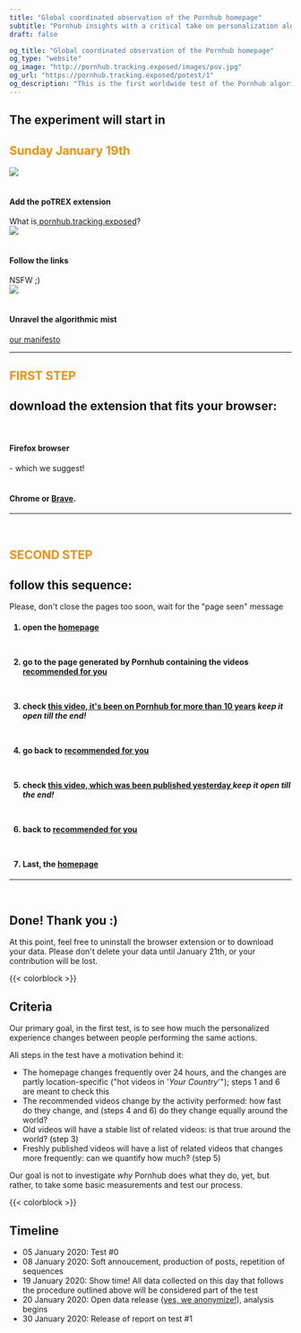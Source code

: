 ```yaml
---
title: "Global coordinated observation of the Pornhub homepage"
subtitle: "Pornhub insights with a critical take on personalization algorithm"
draft: false

og_title: "Global coordinated observation of the Pornhub homepage"
og_type: "website"
og_image: "http://pornhub.tracking.exposed/images/pov.jpg"
og_url: "https://pornhub.tracking.exposed/potest/1"
og_description: "This is the first worldwide test of the Pornhub algorithm; on Sunday January 19th, with a browser extension, we'll see how PH personalizes the customer experience"
---
```


<div class="container col-9 justify-content-center">
  <h2 style="text-align:left;">The experiment will start in</h2>
  <h2 id="demo" style="color: #F98E05";>Sunday January 19th</h2>

<script>
// Set the date we're counting down to
var countDownDate = new Date("Jan 19, 2020 00:00:01").getTime();

// Update the count down every 1 second
var x = setInterval(function() {

  // Get today's date and time
  var now = new Date().getTime();

  // Find the distance between now and the count down date
  var distance = countDownDate - now;

  // Time calculations for days, hours, minutes and seconds
  var days = Math.floor(distance / (1000 * 60 * 60 * 24));
  var hours = Math.floor((distance % (1000 * 60 * 60 * 24)) / (1000 * 60 * 60));
  var minutes = Math.floor((distance % (1000 * 60 * 60)) / (1000 * 60));
  var seconds = Math.floor((distance % (1000 * 60)) / 1000);

  // Output the result in an element with id="demo"
  document.getElementById("demo").innerHTML = days + "d " + hours + "h "
  + minutes + "m " + seconds + "s ";

  // If the count down is over, write some text
  if (distance < 0) {
    clearInterval(x);
    document.getElementById("demo").innerHTML = "NOW!";
  }
}, 1000);
</script>

<div class="row mb-5 mt-5">
    <div class="col-4 text-center">
        <img src="/images/addon.png"><br /> <br>
        <h4 style="color:#1b1b1b;">Add the poTREX extension</h2>What is<a target="_blank" rel="noopener noreferrer" href="https://pornhub.tracking.exposed/"> pornhub.tracking.exposed</a>?
    </div>
    <div class="col-4 text-center">
           <img src="/images/click.png"><br /> <br>
        <h4 style="color:#1b1b1b;">Follow the links</h2> NSFW ;)
    </div>
    <div class="col-4 text-center">
        <img src="/images/unravel.png"><br /> <br>
        <h4 style="color:#1b1b1b;">Unravel the algorithmic mist</h2> <a target="_blank" rel="noopener noreferrer" href="https://tracking.exposed/manifesto">our manifesto</a>
    </div>

</div>

---
<div class="mt-5 mb-5">
  <h2 style="color: #F98E05;">FIRST STEP</h2>
  <h2 class="text-left">
    download the extension that fits your browser:
  </h2>
  <div class="row mb-3 mt-5 text-center">
    <div class="col-3 text-center">
        <a href="https://addons.mozilla.org/en-US/firefox/addon/adult-industry-algorithms/" target="_blank">
           <div class="icon-big firefox-icon text-center"></div><br />
        </a>
        <h4 style="color:#1b1b1b;">Firefox browser</h2> - which we suggest!
    </div>
    <div class="col-3 text-center">
        <a target="_blank" href="https://chrome.google.com/webstore/detail/potrex/opdgglojgcnjmpncchhfanbojjjopnnk">
            <div class="icon-big chrome-icon"></div><br />
        </a>
        <h4 style="color:#1b1b1b">Chrome or <a href="https://brave.com" target=_blank>Brave</a>.</h4>
    </div>
  </div>
</div>

---

<br>
<h2 style="color: #F98E05;">SECOND STEP</h2>

## follow this sequence:
Please, don't close the pages too soon, wait for the "page seen" message
<br>


<div class="col-8 mt-4 mr-5 mb-5">
<h4> 

1. open the <a target="_blank" rel="noopener noreferrer" href="https://www.pornhub.com/">homepage</a>

<br>

2. go to the page generated by Pornhub containing the videos <a target="_blank" rel="noopener noreferrer" href="https://www.pornhub.com/recommended">recommended for you</a>

<br>

3. check <a target="_blank" rel="noopener noreferrer" href="https://www.pornhub.com/view_video.php?viewkey=6faafb57293e539bf5b5">this video, it's been on Pornhub for more than 10 years</a> *keep it open till the end!*

<br>

4. go back to <a target="_blank" rel="noopener noreferrer" href="https://www.pornhub.com/recommended">recommended for you</a>

<br>

5. check <a target="_blank" rel="noopener noreferrer" href="https://www.pornhub.com/view_video.php?viewkey=ph5e1c26e15016c">this video, which was been published yesterday </a> *keep it open till the end!*

<br>

6. back to <a target="_blank" rel="noopener noreferrer" href="https://www.pornhub.com/recommended">recommended for you</a>

<br>

7. Last, the <a target="_blank" rel="noopener noreferrer" href="https://www.pornhub.com/">homepage</a> 
</h4>
</div>

---

<br>

## Done! Thank you :)

At this point, feel free to uninstall the browser extension or to download your data.
Please don't delete your data until January 21th, or your contribution will be lost.

{{< colorblock >}}
<br>

## Criteria

Our primary goal, in the first test, is to see how much the personalized experience changes between people performing the same actions.

All steps in the test have a motivation behind it:

* The homepage changes frequently over 24 hours, and the changes are partly location-specific ("hot videos in '*Your Country*'"); steps 1 and 6 are meant to check this
* The recommended videos change by the activity performed: how fast do they change, and (steps 4 and 6) do they change equally around the world?
* Old videos will have a stable list of related videos: is that true around the world? (step 3)
* Freshly published videos will have a list of related videos that changes more frequently: can we quantify how much? (step 5)

Our goal is not to investigate *why* Pornhub does what they do, yet, but rather, to take some basic measurements and test our process.

{{< colorblock >}}
<br>

## Timeline

* 05 January 2020: Test #0
* 08 January 2020: Soft annoucement, production of posts, repetition of sequences
* 19 January 2020: Show time! All data collected on this day that follows the procedure outlined above will be considered part of the test
* 20 January 2020: Open data release ([yes, we anonymize!](/potest/anonymization)), analysis begins
* 30 January 2020: Release of report on test #1

</div>
